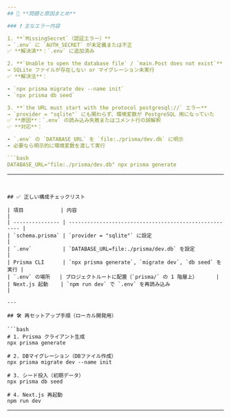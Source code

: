 ```yaml
---
## 🧩 **問題と原因まとめ**

### ❗ 主なエラー内容

1. **`MissingSecret`（認証エラー）**
→ `.env` に `AUTH_SECRET` が未定義または不正
✅ **解決済**：`.env` に追加済み

2. **`Unable to open the database file` / `main.Post does not exist`**
→ SQLite ファイルが存在しない or マイグレーション未実行
✅ **解決法**：

- `npx prisma migrate dev --name init`
- `npx prisma db seed`

3. **`the URL must start with the protocol postgresql://` エラー**
→ `provider = "sqlite"` にも関わらず、環境変数が PostgreSQL 用になっていた
✅ **原因**：`.env` の読み込み失敗またはコメント行の誤解釈
✅ **対応**：

- `.env` の `DATABASE_URL` を `file:./prisma/dev.db` に明示
- 必要なら明示的に環境変数を渡して実行

```bash
DATABASE_URL="file:./prisma/dev.db" npx prisma generate
```
---
```


## ✅ 正しい構成チェックリスト

| 項目            | 内容                                                   |
| --------------- | ------------------------------------------------------ |
| `schema.prisma` | `provider = "sqlite"` に設定                           |
| `.env`          | `DATABASE_URL=file:./prisma/dev.db` を設定             |
| Prisma CLI      | `npx prisma generate`, `migrate dev`, `db seed` を実行 |
| `.env` の場所   | プロジェクトルートに配置（`prisma/` の 1 階層上）      |
| Next.js 起動    | `npm run dev` で `.env` を再読み込み                   |

---

## 🛠️ 再セットアップ手順（ローカル開発用）

```bash
# 1. Prisma クライアント生成
npx prisma generate

# 2. DBマイグレーション（DBファイル作成）
npx prisma migrate dev --name init

# 3. シード投入（初期データ）
npx prisma db seed

# 4. Next.js 再起動
npm run dev
```

---
